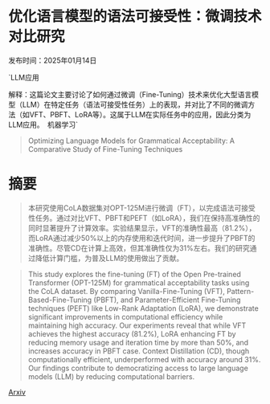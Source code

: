 # 优化语言模型的语法可接受性：微调技术对比研究

发布时间：2025年01月14日

`LLM应用

解释：这篇论文主要讨论了如何通过微调（Fine-Tuning）技术来优化大型语言模型（LLM）在特定任务（语法可接受性任务）上的表现，并对比了不同的微调方法（如VFT、PBFT、LoRA等）。这属于LLM在实际任务中的应用，因此分类为LLM应用。` `机器学习`

> Optimizing Language Models for Grammatical Acceptability: A Comparative Study of Fine-Tuning Techniques

# 摘要

> 本研究使用CoLA数据集对OPT-125M进行微调（FT），以完成语法可接受性任务。通过对比VFT、PBFT和PEFT（如LoRA），我们在保持高准确性的同时显著提升了计算效率。实验结果显示，VFT的准确性最高（81.2%），而LoRA通过减少50%以上的内存使用和迭代时间，进一步提升了PBFT的准确性。尽管CD在计算上高效，但其准确性仅为31%左右。我们的研究通过降低计算门槛，为普及LLM的使用做出了贡献。

> This study explores the fine-tuning (FT) of the Open Pre-trained Transformer (OPT-125M) for grammatical acceptability tasks using the CoLA dataset. By comparing Vanilla-Fine-Tuning (VFT), Pattern-Based-Fine-Tuning (PBFT), and Parameter-Efficient Fine-Tuning techniques (PEFT) like Low-Rank Adaptation (LoRA), we demonstrate significant improvements in computational efficiency while maintaining high accuracy. Our experiments reveal that while VFT achieves the highest accuracy (81.2%), LoRA enhancing FT by reducing memory usage and iteration time by more than 50%, and increases accuracy in PBFT case. Context Distillation (CD), though computationally efficient, underperformed with accuracy around 31%. Our findings contribute to democratizing access to large language models (LLM) by reducing computational barriers.

[Arxiv](https://arxiv.org/abs/2501.07853)